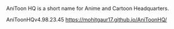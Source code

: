 AniToon HQ is a short name for Anime and Cartoon Headquarters.

AniToonHQv4.98.23.45
https://mohitgaur17.github.io/AniToonHQ/
